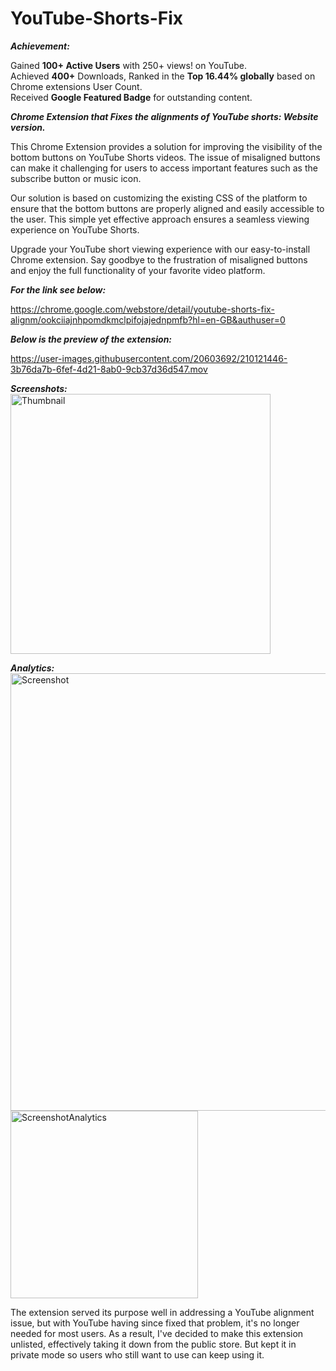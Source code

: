 # YouTube-Shorts-Fix

**_Achievement:_**

Gained **100+ Active Users** with 250+ views! on YouTube.<br>
Achieved **400+** Downloads, Ranked in the **Top 16.44% globally** based on  Chrome extensions User Count.<br>
Received **Google Featured Badge** for outstanding content.<br>

**_Chrome Extension that Fixes the alignments of YouTube shorts: Website version._**

This Chrome Extension provides a solution for improving the visibility of the bottom buttons on YouTube Shorts videos. The issue of misaligned buttons can make it challenging for users to access important features such as the subscribe button or music icon.

Our solution is based on customizing the existing CSS of the platform to ensure that the bottom buttons are properly aligned and easily accessible to the user. This simple yet effective approach ensures a seamless viewing experience on YouTube Shorts.

Upgrade your YouTube short viewing experience with our easy-to-install Chrome extension. Say goodbye to the frustration of misaligned buttons and enjoy the full functionality of your favorite video platform.


**_For the link see below:_**

https://chrome.google.com/webstore/detail/youtube-shorts-fix-alignm/ookciiajnhpomdkmclpifojajednpmfb?hl=en-GB&authuser=0

**_Below is the preview of the extension:_**


https://user-images.githubusercontent.com/20603692/210121446-3b76da7b-6fef-4d21-8ab0-9cb37d36d547.mov


**_Screenshots:_** <br>
<img width="416" alt="Thumbnail" src="https://user-images.githubusercontent.com/20603692/209498822-184fb571-c2bd-48c1-a8d2-dc650873e52c.png">

**_Analytics:_** <br>
<img width="700" alt="Screenshot" src="https://github.com/shan18u/YouTube-Shorts-Fix/assets/20603692/fdef61ba-8e3d-4459-b0a5-249eb33f7173">
<img width="300" alt="ScreenshotAnalytics" src="https://github.com/shan18u/YouTube-Shorts-Fix/assets/20603692/5c5c77a2-344f-4fe8-9042-4782599022b5">

The extension served its purpose well in addressing a YouTube alignment issue, but with YouTube having since fixed that problem, it's no longer needed for most users. As a result, I've decided to make this extension unlisted, effectively taking it down from the public store. But kept it in private mode so users who still want to use can keep using it. 
